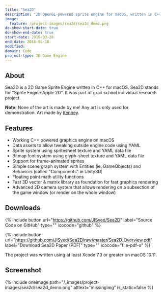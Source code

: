 ```yaml
---
title: "Sea2D"
description: "2D OpenGL-powered sprite engine for macOS, written in C++"
image:
  feature: /project-images/sea2d/sea2d_demo.png
do-show-start-date: true
do-show-end-date: true
start-date: 2016-03-20
end-date: 2016-06-10
modified:
domain: Code
project-type: 2D Game Engine
---
```


## About

Sea2D is a 2D Game Sprite Engine written in C++ for macOS. Sea2D stands for "Sprite Engine Apple 2D". It was part of grad school individual research project.

**Note:** None of the art is made by me! Any art is only used for demonstration. Art made by [Kenney](http://kenney.nl/).


## Features

 - Working C++ powered graphics engine on macOS
 - Data assets to allow tweaking outside engine code using YAML
 - Sprite system using spritesheet texture and YAML data file
 - Bitmap font system using glyph-sheet texture and YAML data file
 - Support for frame-animated sprites
 - Simple scene graph system with Entities (ie: GameObjects) and Behaviors (called "Components" in Unity3D)
 - Floating point math utility functions
 - Fast 3D vector & matrix library as foundation for fast graphics rendering
 - Advanced 2D camera system that allows rendering on a subsection of the game window (or render on the whole window)


## Downloads

{% include button url="https://github.com/JISyed/Sea2D" label="Source Code on GitHub" type="" icocode="github" %}

{% include button url="https://github.com/JISyed/Sea2D/raw/master/Sea2D_Overview.pdf" label="Download Sea2D Paper (PDF)" type="" icocode="file-pdf-o" %}

The project was written using at least Xcode 7.3 or greater on macOS 10.11.


## Screenshot

{% include oneimage path="/_images/project-images/sea2d/sea2d_demo.png" alttext="missingImg" is_static=false %}
